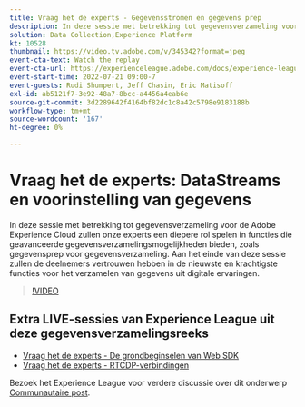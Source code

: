```yaml
---
title: Vraag het de experts - Gegevensstromen en gegevens prep
description: In deze sessie met betrekking tot gegevensverzameling voor de Adobe Experience Cloud zullen onze experts een diepere rol spelen in functies die geavanceerde gegevensverzamelingsmogelijkheden bieden, zoals gegevensprep voor gegevensverzameling. Aan het einde van deze sessie zullen de deelnemers vertrouwen hebben in de nieuwste en krachtigste functies voor het verzamelen van gegevens uit digitale ervaringen.
solution: Data Collection,Experience Platform
kt: 10528
thumbnail: https://video.tv.adobe.com/v/345342?format=jpeg
event-cta-text: Watch the replay
event-cta-url: https://experienceleague.adobe.com/docs/experience-league-live-events/events/episodes/exl-live-episode-07-21-22.html?lang=en
event-start-time: 2022-07-21 09:00-7
event-guests: Rudi Shumpert, Jeff Chasin, Eric Matisoff
exl-id: ab5121f7-3e92-48a7-8bcc-a4456a4eab6e
source-git-commit: 3d2289642f4164bf82dc1c8a42c5798e9183188b
workflow-type: tm+mt
source-wordcount: '167'
ht-degree: 0%

---
```


# Vraag het de experts: DataStreams en voorinstelling van gegevens

In deze sessie met betrekking tot gegevensverzameling voor de Adobe Experience Cloud zullen onze experts een diepere rol spelen in functies die geavanceerde gegevensverzamelingsmogelijkheden bieden, zoals gegevensprep voor gegevensverzameling. Aan het einde van deze sessie zullen de deelnemers vertrouwen hebben in de nieuwste en krachtigste functies voor het verzamelen van gegevens uit digitale ervaringen.

>[!VIDEO](https://video.tv.adobe.com/v/345342/?quality=12&learn=on)

## Extra LIVE-sessies van Experience League uit deze gegevensverzamelingsreeks

* [Vraag het de experts - De grondbeginselen van Web SDK](exl-live-episode-05-26-22.md)
* [Vraag het de experts - RTCDP-verbindingen](exl-live-episode-06-23-22.md)

Bezoek het Experience League voor verdere discussie over dit onderwerp [Communautaire post](https://experienceleaguecommunities.adobe.com/t5/adobe-experience-platform/aep-community-qna-coffee-break-7-21-22-10-30am-pt-adobe/td-p/461503).
